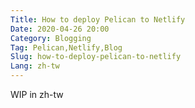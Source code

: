 ```yaml
---
Title: How to deploy Pelican to Netlify
Date: 2020-04-26 20:00
Category: Blogging
Tag: Pelican,Netlify,Blog
Slug: how-to-deploy-pelican-to-netlify
Lang: zh-tw
---
```


WIP in zh-tw
